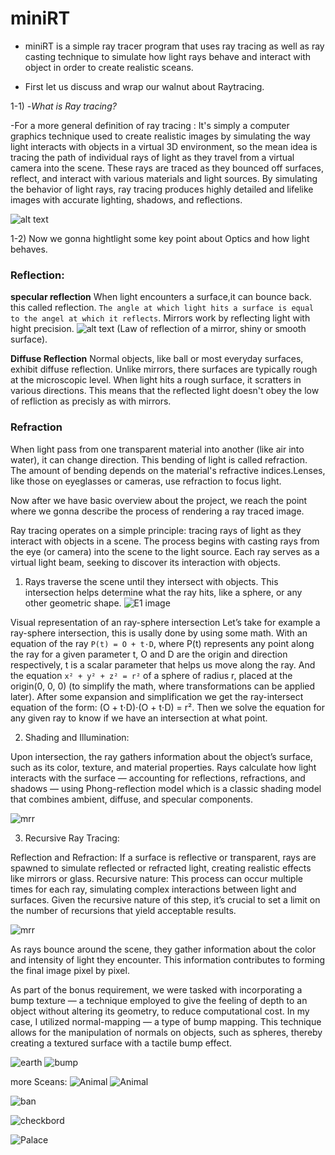# miniRT

- miniRT is a simple ray tracer program that uses ray tracing as well as ray casting technique to simulate how light rays behave and interact with object in order to create realistic sceans.

- First let us discuss and wrap our walnut about Raytracing.

1-1) -*What is Ray tracing?*

-For a more general definition of ray tracing :
It's simply a computer graphics technique used to create realistic images by simulating the way light interacts with objects in a virtual 3D environment, so the mean idea is tracing the path of  individual rays of light as they travel from a virtual camera into the scene. These rays are traced as they bounced off surfaces, reflect, and interact with various materials and light sources. By simulating the behavior of light rays, ray tracing produces highly detailed and lifelike images with accurate lighting, shadows, and reflections.

![alt text](readme/E_1.png "")

1-2) Now we gonna hightlight some key point about Optics and how light behaves.

### Reflection: 
	
**specular reflection** When light encounters a surface,it  can bounce back.
this called reflection. `The angle at which light hits a surface is equal to the angel at which it reflects`. Mirrors work by reflecting light with hight precision.
![alt text](readme/E_2.png "E_2")
(Law of reflection of a mirror, shiny or smooth surface).

**Diffuse Reflection** Normal objects, like ball or most everyday surfaces, exhibit diffuse reflection. Unlike mirrors, there surfaces are typically rough at the microscopic level.
When light hits a rough surface, it scratters in various directions. This means that the reflected light doesn't obey the low of refliction as precisly as with mirrors.


### Refraction  
When light pass from one transparent material into another 
(like air into water), it can change direction. This bending of light is called refraction. The amount of bending depends on the material's refractive indices.Lenses, like those on eyeglasses or cameras, use refraction to focus light.

Now after we have basic overview about the project, we reach the point where we gonna describe the process of rendering a ray traced image.

Ray tracing operates on a simple principle: tracing rays of light as they interact with objects in a scene. The process begins with casting rays from the eye (or camera) into the scene to the light source. Each ray serves as a virtual light beam, seeking to discover its interaction with objects.

1. Rays traverse the scene until they intersect with objects. This intersection helps determine what the ray hits, like a sphere, or any other geometric shape.
![E1 image](readme/E_1.png)

Visual representation of an ray-sphere intersection
Let’s take for example a ray-sphere intersection, this is usally done by using some math.
With an equation of the ray `P(t) = O + t⋅D`, where P(t) represents any point along the ray for a given parameter t, O and D are the origin and direction respectively, t is a scalar parameter that helps us move along the ray.
And the equation `x² + y² + z² = r²` of a sphere of radius r, placed at the origin(0, 0, 0) (to simplify the math, where transformations can be applied later).
After some expansion and simplification we get the ray-intersect equation of the form: (O + t⋅D)⋅(O + t⋅D) = r². Then we solve the equation for any given ray to know if we have an intersection at what point.
	
2. Shading and Illumination:

Upon intersection, the ray gathers information about the object’s surface, such as its color, texture, and material properties.
Rays calculate how light interacts with the surface — accounting for reflections, refractions, and shadows — using Phong-reflection model which is a classic shading model that combines ambient, diffuse, and specular components.

![mrr](readme/illum-shade.png)


3. Recursive Ray Tracing:

Reflection and Refraction: If a surface is reflective or transparent, rays are spawned to simulate reflected or refracted light, creating realistic effects like mirrors or glass.
Recursive nature: This process can occur multiple times for each ray, simulating complex interactions between light and surfaces.
Given the recursive nature of this step, it’s crucial to set a limit on the number of recursions that yield acceptable results.

![mrr](readme/555.png)

As rays bounce around the scene, they gather information about the color and intensity of light they encounter. This information contributes to forming the final image pixel by pixel.

As part of the bonus requirement, we were tasked with incorporating a bump texture — a technique employed to give the feeling of depth to an object without altering its geometry, to reduce computational cost. In my case, I utilized normal-mapping — a type of bump mapping. This technique allows for the manipulation of normals on objects, such as spheres, thereby creating a textured surface with a tactile bump effect.

![earth](readme/earth.png)
![bump](readme/earthbump.png)

more Sceans:
![Animal](readme/cat.png)
![Animal](readme/deer.png)

![ban](readme/m3koub.png)

![checkbord](readme/check-bord.png)

![Palace](readme/suprem.png)